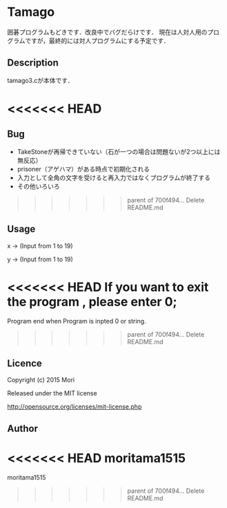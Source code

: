 Tamago
====
囲碁プログラムもどきです．改良中でバグだらけです． 
現在は人対人用のプログラムですが，最終的には対人プログラムにする予定です．

## Description
tamago3.cが本体です．

<<<<<<< HEAD
=======
## Bug
* TakeStoneが再帰できていない（石が一つの場合は問題ないが2つ以上には無反応）
* prisoner（アゲハマ）がある時点で初期化される
* 入力として全角の文字を受けると再入力ではなくプログラムが終了する
* その他いろいろ

>>>>>>> parent of 700f494... Delete README.md
## Usage
x -> (Input from 1 to 19)

y -> (Input from 1 to 19)

<<<<<<< HEAD
If you want to exit the program , please enter 0; 
=======
Program end when Program is inpted 0 or string.
>>>>>>> parent of 700f494... Delete README.md

## Licence
Copyright (c) 2015 Mori

Released under the MIT license

http://opensource.org/licenses/mit-license.php

## Author
<<<<<<< HEAD
moritama1515
=======
moritama1515
>>>>>>> parent of 700f494... Delete README.md
